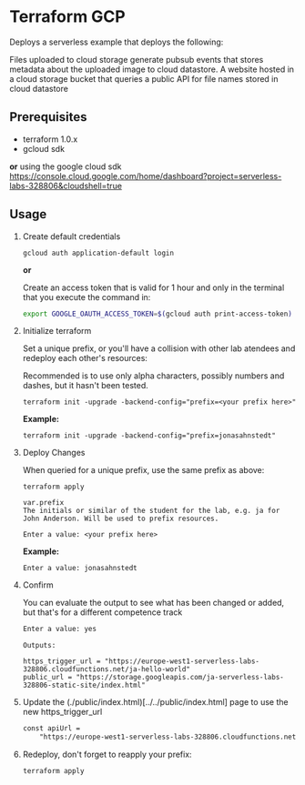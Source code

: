 # Terraform GCP

Deploys a serverless example that deploys the following:

Files uploaded to cloud storage generate pubsub events that stores metadata about the uploaded image to cloud datastore.
A website hosted in a cloud storage bucket that queries a public API for file names stored in cloud datastore

## Prerequisites

* terraform 1.0.x
* gcloud sdk

**or** using the google cloud sdk <https://console.cloud.google.com/home/dashboard?project=serverless-labs-328806&cloudshell=true>

## Usage

1. Create default credentials

    ```terminal
    gcloud auth application-default login
    ```

    **or**

    Create an access token that is valid for 1 hour and only in the terminal that you execute the command in:

    ```sh
    export GOOGLE_OAUTH_ACCESS_TOKEN=$(gcloud auth print-access-token)
    ```

1. Initialize terraform

    Set a unique prefix, or you'll have a collision with other lab atendees and redeploy each other's resources:

    Recommended is to use only alpha characters, possibly numbers and dashes, but it hasn't been tested.

    ```terminal
    terraform init -upgrade -backend-config="prefix=<your prefix here>"
    ```

    **Example:**

    ```terminal
    terraform init -upgrade -backend-config="prefix=jonasahnstedt"
    ```

1. Deploy Changes

    When queried for a unique prefix, use the same prefix as above:

    ```terminal
    terraform apply
    ```

    ```output
    var.prefix
    The initials or similar of the student for the lab, e.g. ja for John Anderson. Will be used to prefix resources.

    Enter a value: <your prefix here>
    ```

    **Example:**

    ```terminal
    Enter a value: jonasahnstedt
    ```

1. Confirm

    You can evaluate the output to see what has been changed or added, but that's for a different competence track

    ```sh
    Enter a value: yes
    ```

    ```output
    Outputs:

    https_trigger_url = "https://europe-west1-serverless-labs-328806.cloudfunctions.net/ja-hello-world"
    public_url = "https://storage.googleapis.com/ja-serverless-labs-328806-static-site/index.html"
    ```

1. Update the (./public/index.html)[../../public/index.html] page to use the new https_trigger_url

    ```html
    const apiUrl =
        "https://europe-west1-serverless-labs-328806.cloudfunctions.net/myprefix-hello-world";

    ```

1. Redeploy, don't forget to reapply your prefix:

    ```sh
    terraform apply
    ```